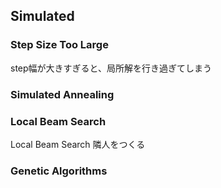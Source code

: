 ## Simulated
### Step Size Too Large
step幅が大きすぎると、局所解を行き過ぎてしまう
### Simulated Annealing
### Local Beam Search
Local Beam Search 隣人をつくる
### Genetic Algorithms
